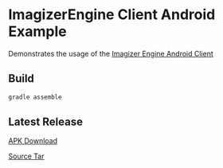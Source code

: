 # ImagizerEngine Client Android Example
Demonstrates the usage of the [Imagizer Engine Android Client](https://github.com/Nventify/ImagizerAndroid)

## Build
```bash
gradle assemble
```

## Latest Release
[APK Download](https://github.com/Nventify/ImagizerAndroidExample/releases/download/v0.1.1/app-debug.apk)

[Source Tar](https://github.com/Nventify/ImagizerAndroidExample/archive/v0.1.1.tar.gz)
